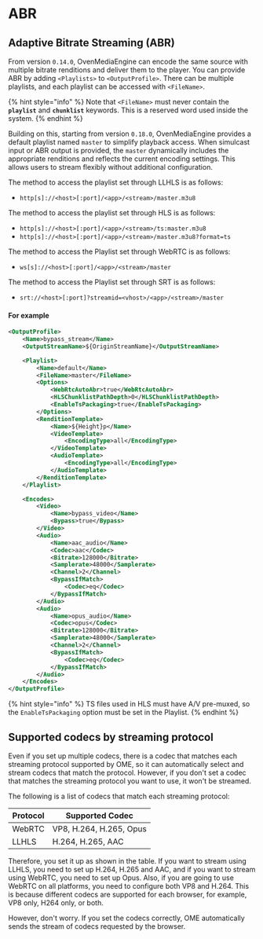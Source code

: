 # ABR

## Adaptive Bitrate Streaming (ABR)

From version `0.14.0`, OvenMediaEngine can encode the same source with multiple bitrate renditions and deliver them to the player. You can provide ABR by adding `<Playlists>` to `<OutputProfile>`. There can be multiple playlists, and each playlist can be accessed with `<FileName>`.

{% hint style="info" %}
Note that `<FileName>` must never contain the **`playlist`** and **`chunklist`** keywords. This is a reserved word used inside the system.
{% endhint %}

Building on this, starting from version `0.18.0`, OvenMediaEngine provides a default playlist named `master` to simplify playback access. When simulcast input or ABR output is provided, the `master` dynamically includes the appropriate renditions and reflects the current encoding settings. This allows users to stream flexibly without additional configuration.

The method to access the playlist set through LLHLS is as follows:

* `http[s]://<host>[:port]/<app>/<stream>/master.m3u8`

The method to access the playlist set through HLS is as follows:

* `http[s]://<host>[:port]/<app>/<stream>/ts:master.m3u8`
* `http[s]://<host>[:port]/<app>/<stream>/master.m3u8?format=ts`

The method to access the Playlist set through WebRTC is as follows:

* `ws[s]://<host>[:port]/<app>/<stream>/master`

The method to access the Playlist set through SRT is as follows:

* `srt://<host>[:port]?streamid=<vhost>/<app>/<stream>/master`

#### For example

```xml
<OutputProfile>
	<Name>bypass_stream</Name>
	<OutputStreamName>${OriginStreamName}</OutputStreamName>

	<Playlist>
		<Name>default</Name>
		<FileName>master</FileName>
		<Options>
			<WebRtcAutoAbr>true</WebRtcAutoAbr>
			<HLSChunklistPathDepth>0</HLSChunklistPathDepth>
			<EnableTsPackaging>true</EnableTsPackaging>
		</Options>
		<RenditionTemplate>
			<Name>${Height}p</Name>
			<VideoTemplate>
				<EncodingType>all</EncodingType>
			</VideoTemplate>
			<AudioTemplate>
				<EncodingType>all</EncodingType>
			</AudioTemplate>
		</RenditionTemplate>
	</Playlist>

	<Encodes>
		<Video>
			<Name>bypass_video</Name>
			<Bypass>true</Bypass>
		</Video>
		<Audio>
			<Name>aac_audio</Name>
			<Codec>aac</Codec>
			<Bitrate>128000</Bitrate>
			<Samplerate>48000</Samplerate>
			<Channel>2</Channel>
			<BypassIfMatch>
				<Codec>eq</Codec>
			</BypassIfMatch>
		</Audio>
		<Audio>
			<Name>opus_audio</Name>
			<Codec>opus</Codec>
			<Bitrate>128000</Bitrate>
			<Samplerate>48000</Samplerate>
			<Channel>2</Channel>
			<BypassIfMatch>
				<Codec>eq</Codec>
			</BypassIfMatch>
		</Audio>	
	</Encodes>
</OutputProfile>
```

{% hint style="info" %}
TS files used in HLS must have A/V pre-muxed, so the `EnableTsPackaging` option must be set in the Playlist.
{% endhint %}

## Supported codecs by streaming protocol

Even if you set up multiple codecs, there is a codec that matches each streaming protocol supported by OME, so it can automatically select and stream codecs that match the protocol. However, if you don't set a codec that matches the streaming protocol you want to use, it won't be streamed.

The following is a list of codecs that match each streaming protocol:

| Protocol | Supported Codec         |
| -------- | ----------------------- |
| WebRTC   | VP8, H.264, H.265, Opus |
| LLHLS    | H.264, H.265, AAC       |

Therefore, you set it up as shown in the table. If you want to stream using LLHLS, you need to set up H.264, H.265 and AAC, and if you want to stream using WebRTC, you need to set up Opus. Also, if you are going to use WebRTC on all platforms, you need to configure both VP8 and H.264. This is because different codecs are supported for each browser, for example, VP8 only, H264 only, or both.

However, don't worry. If you set the codecs correctly, OME automatically sends the stream of codecs requested by the browser.
